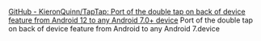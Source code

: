 
[GitHub - KieronQuinn/TapTap: Port of the double tap on back of device feature from Android 12 to any Android 7.0+ device](https://github.com/KieronQuinn/TapTap)
Port of the double tap on back of device feature from Android to any Android 7.device
